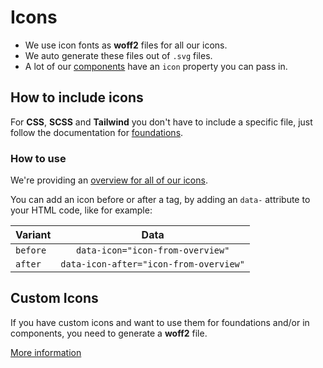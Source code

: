 # Icons

-   We use icon fonts as **woff2** files for all our icons.
-   We auto generate these files out of `.svg` files.
-   A lot of our [components](../../components/readme) have an `icon` property you can pass in.

## How to include icons

For **CSS**, **SCSS** and **Tailwind** you don't have to include a specific file, just follow the documentation for [foundations](../../foundations/readme).

### How to use

We're providing an [overview for all of our icons](./overview).

You can add an icon before or after a tag, by adding an `data-` attribute to your HTML code, like for example:

| Variant  |                  Data                  |
| -------- | :------------------------------------: |
| `before` |    `data-icon="icon-from-overview"`    |
| `after`  | `data-icon-after="icon-from-overview"` |

## Custom Icons

If you have custom icons and want to use them for foundations and/or in components, you need to generate a **woff2** file.

[More information](./custom-icons)
